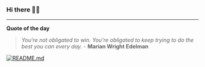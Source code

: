 ### Hi there 👋🏻


---

**Quote of the day**

> *You're not obligated to win. You're obligated to keep trying to do the best you can every day.* - **Marian Wright Edelman** 

[![README.md](https://github.com/marcolovazzano/marcolovazzano/actions/workflows/readme.yml/badge.svg?branch=main)](https://github.com/marcolovazzano/marcolovazzano/actions/workflows/readme.yml)
